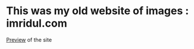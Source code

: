 # This was my old website of images : imridul.com

[Preview](https://imridul.mridul.tech/) of the site
